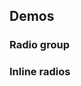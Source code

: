 <script setup>
import RadioGroup from '@/../component-demos/radio/examples/RadioGroup.vue';
import InlineRadios from '@/../component-demos/radio/examples/InlineRadios.vue';
</script>

## Demos

### Radio group

<cdx-demo-wrapper>
<template v-slot:demo>
<radio-group />
</template>

<template v-slot:code>

<<< @/../component-demos/radio/examples/RadioGroup.vue

</template>
</cdx-demo-wrapper>

### Inline radios

<cdx-demo-wrapper>
<template v-slot:demo>
<inline-radios />
</template>

<template v-slot:code>

<<< @/../component-demos/radio/examples/InlineRadios.vue

</template>
</cdx-demo-wrapper>
